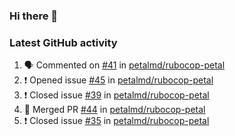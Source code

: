 ### Hi there 👋


### Latest GitHub activity
<!--START_SECTION:activity-->
1. 🗣 Commented on [#41](https://github.com/petalmd/rubocop-petal/issues/41) in [petalmd/rubocop-petal](https://github.com/petalmd/rubocop-petal)
2. ❗️ Opened issue [#45](https://github.com/petalmd/rubocop-petal/issues/45) in [petalmd/rubocop-petal](https://github.com/petalmd/rubocop-petal)
3. ❗️ Closed issue [#39](https://github.com/petalmd/rubocop-petal/issues/39) in [petalmd/rubocop-petal](https://github.com/petalmd/rubocop-petal)
4. 🎉 Merged PR [#44](https://github.com/petalmd/rubocop-petal/pull/44) in [petalmd/rubocop-petal](https://github.com/petalmd/rubocop-petal)
5. ❗️ Closed issue [#35](https://github.com/petalmd/rubocop-petal/issues/35) in [petalmd/rubocop-petal](https://github.com/petalmd/rubocop-petal)
<!--END_SECTION:activity-->

<!--
**Bhacaz/bhacaz** is a ✨ _special_ ✨ repository because its `README.md` (this file) appears on your GitHub profile.

Here are some ideas to get you started:

- 🔭 I’m currently working on ...
- 🌱 I’m currently learning ...
- 👯 I’m looking to collaborate on ...
- 🤔 I’m looking for help with ...
- 💬 Ask me about ...
- 📫 How to reach me: ...
- 😄 Pronouns: ...
- ⚡ Fun fact: ...
-->
